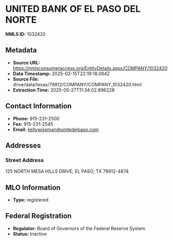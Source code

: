 # UNITED BANK OF EL PASO DEL NORTE

**NMLS ID:** 1032420

## Metadata
- **Source URL:** https://nmlsconsumeraccess.org/EntityDetails.aspx/COMPANY/1032420
- **Data Timestamp:** 2025-02-15T22:19:18.064Z
- **Source File:** drive/data/texas/79912/COMPANY/COMPANY_1032420.html
- **Extraction Time:** 2025-05-27T11:34:02.896228

## Contact Information
- **Phone:** 915-231-2500
- **Fax:** 915-231-2545
- **Email:** kellywiseman@unitedelpaso.com

## Addresses
### Street Address
125 NORTH MESA HILLS DRIVE; EL PASO, TX 79912-4874

## MLO Information
- **Type:** registered

## Federal Registration
- **Regulator:** Board of Governors of the Federal Reserve System
- **Status:** Inactive
